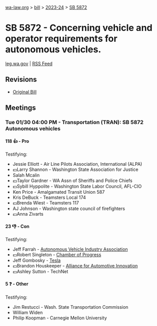 [wa-law.org](/) > [bill](/bill/) > [2023-24](/bill/2023-24/) > [SB 5872](/bill/2023-24/sb/5872/)

# SB 5872 - Concerning vehicle and operator requirements for autonomous vehicles.
[leg.wa.gov](https://app.leg.wa.gov/billsummary?BillNumber=5872&Year=2023&Initiative=false) | [RSS Feed](./rss.xml)

## Revisions
* [Original Bill](1/)

## Meetings
### Tue 01/30 04:00 PM - Transportation (TRAN): SB 5872 Autonomous vehicles
#### 118 👍 - Pro
Testifying:
* Jessie Elliott - Air Line Pilots Association, International (ALPA)
* 💵Larry Shannon - Washington State Association for Justice
* Salah Mcalin
* 💵Taylor Gardner - WA Assn of Sheriffs and Police Chiefs
* 💵Sybill Hyppolite - Washington State Labor Council, AFL-CIO
* Ken Price - Amalgamated Transit Union 587
* Kris DeBuck - Teamsters Local 174
* 💵Brenda Wiest - Teamsters 117
* AJ Johnson - Washington state council of firefighters
* 💵Anna Zivarts

#### 23 👎 - Con
Testifying:
* Jeff Farrah - [Autonomous Vehicle Industry Association](/org/autonomous_vehicle_industry_association/)
* 💵Robert Singleton - [Chamber of Progress](/org/chamber_of_progress/)
* Jeff Gombosky - [Tesla](/org/tesla/)
* 💵Brandon Houskeeper - [Alliance for Automotive Innovation](/org/alliance_for_automotive_innovation/)
* 💵Ashley Sutton - TechNet

#### 5 ❓ - Other
Testifying:
* Jim Restucci - Wash. State Transportation Commission
* William Widen
* Philip Koopman - Carnegie Mellon University
